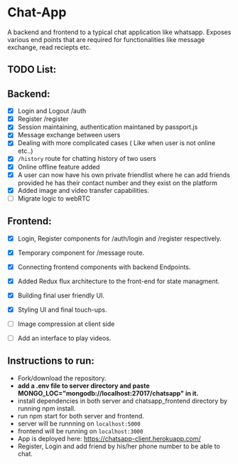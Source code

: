 # Chat-App
A backend and frontend to a typical chat application like whatsapp. Exposes various end points that are required for functionalities like message exchange, read reciepts etc.

## TODO List:

## Backend:

 - [x] Login and Logout /auth
 - [x] Register /register
 - [x] Session maintaining, authentication maintaned by passport.js
 - [x] Message exchange between users
 - [x] Dealing with more complicated cases ( Like when user is not online etc..)
 - [x] `/history` route for chatting history of two users
 - [x] Online offline feature added
 - [x] A user can now have his own private friendlist where he can add friends provided he has their contact number and they exist on the platform
 - [x] Added image and video transfer capabilities.
 - [ ] Migrate logic to webRTC
 
## Frontend:

 - [x] Login, Register components for /auth/login and /register respectively.
 - [x] Temporary component for /message route.
 - [x] Connecting frontend components with backend Endpoints.
 - [x] Added Redux flux architecture to the front-end for state managment.
 - [x] Building final user friendly UI.
 - [x] Styling UI and final touch-ups.
 - [ ] Image compression at client side
 - [ ] Add an interface to play videos.
 
 
## Instructions to run:
- Fork/download the repository.
- **add a .env file to server directory and paste MONGO_LOC="mongodb://localhost:27017/chatsapp" in it.**
- install dependencies in both server and chatsapp_frontend directory by running npm install.
- run npm start for both server and frontend.
- server will be runnning on `localhost:5000`
- frontend will be running on `localhost:3000`
- App is deployed here: https://chatsapp-client.herokuapp.com/
- Register, Login and add friend by his/her phone number to be  able to chat. 
